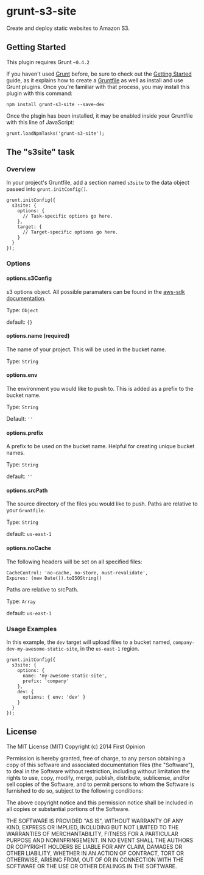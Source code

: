 grunt-s3-site
=============

Create and deploy static websites to Amazon S3.


## Getting Started

This plugin requires Grunt `~0.4.2`

If you haven't used [Grunt](http://gruntjs.com/) before, be sure to check out the [Getting Started](http://gruntjs.com/getting-started) guide, as it explains how to create a [Gruntfile](http://gruntjs.com/sample-gruntfile) as well as install and use Grunt plugins. Once you're familiar with that process, you may install this plugin with this command:

```
npm install grunt-s3-site --save-dev
```

Once the plsgin has been installed, it may be enabled inside your Gruntfile with this line of JavaScript:

```
grunt.loadNpmTasks('grunt-s3-site');
```


## The "s3site" task

### Overview

In your project's Gruntfile, add a section named `s3site` to the data object passed into `grunt.initConfig()`.

```
grunt.initConfig({
  s3site: {
    options: {
      // Task-specific options go here.
    },
    target: {
      // Target-specific options go here.
    }
  }
});
```

### Options

#### options.s3Config
s3 options object. All possible paramaters can be found in the [aws-sdk documentation](http://docs.aws.amazon.com/AWSJavaScriptSDK/latest/AWS/S3.html#constructor-property).

Type: `Object`

default: `{}`

#### options.name (required)
The name of your project. This will be used in the bucket name.

Type: `String`

#### options.env
The environment you would like to push to. This is added as a prefix to the bucket name.

Type: `String`

Default: `''`

#### options.prefix
A prefix to be used on the bucket name. Helpful for creating unique bucket names.

Type: `String`

default: `''`

#### options.srcPath
The source directory of the files you would like to push. Paths are relative to your `Gruntfile`.

Type: `String`

default: `us-east-1`

#### options.noCache
The following headers will be set on all specified files:

```
CacheControl: 'no-cache, no-store, must-revalidate',
Expires: (new Date()).toISOString()
```

Paths are relative to srcPath.

Type: `Array`

default: `us-east-1`


### Usage Examples

In this example, the `dev` target will upload files to a bucket named, `company-dev-my-awesome-static-site`, in the `us-east-1` region.

```
grunt.initConfig({
  s3site: {
    options: {
      name: 'my-awesome-static-site',
      prefix: 'company'
    },
    dev: {
      options: { env: 'dev' }
    }
  }
});
```


## License

The MIT License (MIT) Copyright (c) 2014 First Opinion

Permission is hereby granted, free of charge, to any person obtaining a copy of this software and associated documentation files (the "Software"), to deal in the Software without restriction, including without limitation the rights to use, copy, modify, merge, publish, distribute, sublicense, and/or sell copies of the Software, and to permit persons to whom the Software is furnished to do so, subject to the following conditions:

The above copyright notice and this permission notice shall be included in all copies or substantial portions of the Software.

THE SOFTWARE IS PROVIDED "AS IS", WITHOUT WARRANTY OF ANY KIND, EXPRESS OR IMPLIED, INCLUDING BUT NOT LIMITED TO THE WARRANTIES OF MERCHANTABILITY, FITNESS FOR A PARTICULAR PURPOSE AND NONINFRINGEMENT. IN NO EVENT SHALL THE AUTHORS OR COPYRIGHT HOLDERS BE LIABLE FOR ANY CLAIM, DAMAGES OR OTHER LIABILITY, WHETHER IN AN ACTION OF CONTRACT, TORT OR OTHERWISE, ARISING FROM, OUT OF OR IN CONNECTION WITH THE SOFTWARE OR THE USE OR OTHER DEALINGS IN THE SOFTWARE.